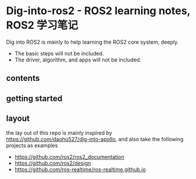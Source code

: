 # Dig-into-ros2 - ROS2 learning notes, ROS2 学习笔记

Dig into ROS2 is mainly to help learning the ROS2 core system, deeply.

- The basic steps will not be included.
- The driver, algorithm, and apps will not be included.

## contents

## getting started


## layout

the lay out of this repo is mainly inspired by <https://github.com/daohu527/dig-into-apollo>, and also take the following projects as examples

- <https://github.com/ros2/ros2_documentation>
- <https://github.com/ros2/design>
- <https://github.com/ros-realtime/ros-realtime.github.io>
